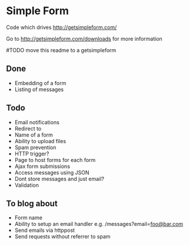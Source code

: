 Simple Form
===========

Code which drives http://getsimpleform.com/

Go to http://getsimpleform.com/downloads for more information

#TODO move this readme to a getsimpleform

## Done
  - Embedding of a form
  - Listing of messages

## Todo
  - Email notifications
  - Redirect to
  - Name of a form
  - Ability to upload files
  - Spam prevention
  - HTTP trigger?
  - Page to host forms for each form
  - Ajax form submissions
  - Access messages using JSON
  - Dont store messages and just email?
  - Validation


## To blog about
  - Form name
  - Ability to setup an email handler e.g. /messages?email=foo@bar.com
  - Send emails via httppost
  - Send requests without referrer to spam
